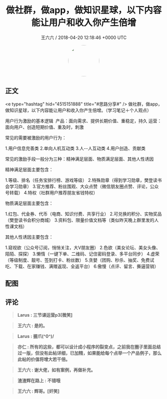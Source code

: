 <h1 align="center">做社群，做app，做知识星球，以下内容能让用户和收入你产生倍增</h1>
<p align="center">
    <a>王六六 / 2018-04-20 12:18:46 &#43;0000 UTC</a>
</p>

<div align="center">
    <img src="https://images.zsxq.com/FjoEggTJXg0GLhFKLn_iorf4P59Z?e=1590940799&amp;token=kIxbL07-8jAj8w1n4s9zv64FuZZNEATmlU_Vm6zD:ri9uHackkQeE-KOwebEfmaM-3AM=" width="100" height="100" style="border:1px solid;border-radius:50%; color:#ffffff"/>
</div>

## 正文

<div>
&lt;e type=&#34;hashtag&#34; hid=&#34;4515151888&#34; title=&#34;#思路分享#&#34; /&gt;  做社群，做app，做知识星球，以下内容能让用户和收入你产生倍增。（学习笔记＋个人观点）

用户行为激励的基本逻辑
﻿
产品：面向需求、提供长期价值、重稳定，持久
运营：面向用户、创造短期价值、重及时，刺激

常见的需要被激励的用户行为：

1.用户信息完善类
2.单向人机互动类
3.人--人互动类
4.用户创造、贡献类

常见的激励手段一般分为三种：精神满足层面、物质满足层面、其他人性诱因

精神满足层面主要包含：

1.等级、排名（任务宝排行榜、游戏等级）
2.特殊勋章（得到学习勋章，樊登读书会学习勋章）
3.官方推荐、粉丝围观、大众点赞（微信朋友圈点赞、评论，公众号转载）
4.特权（社群用户推荐朋友省钱特权）

物质满足层面主要包含：

1.红包、代金券、代币（电商、知识付费、共享行业）
2.可兑换的积分、实物奖品（樊登读书会积分商城）
3.资料包、限量价值文档等（类似昨天晚上群里发的人性课文档）

其他人性诱因主要包含：

1.窥视欲（公众号订阅，悄悄关注，大V朋友圈）
2.色欲（美女论坛、美女头像、陌陌、探探）
3.懒惰（一键下单、二维码、记住密码登录、多平台同步）
4.虚荣（等级制度、靓号、签到打卡、粉丝数）
5.贪婪（团购、秒杀、抽奖、免费试吃、下载、在家赚钱、满赠返现、全返平台）
6.傲慢（点评、留言、撕逼营销）
</div>

## 配图
<div class="image" align="center">

</div>

## 评论

<div align="left">
<div>

<blockquote >
<span> <strong>Larus : 三节课运营p3[微笑] </strong></span>
</blockquote>

<blockquote >
<span> <strong>王六六 : 是的。 </strong></span>
</blockquote>

<blockquote >
<span> <strong>Larus : 握爪(^0^)/ </strong></span>
</blockquote>

<blockquote >
<span> <strong>亦仁 : 所有的这些，都可以设计成小程序的裂变点，之前我在圈子里面总结过一版，但没有此帖详细，已加精，如果能给每个点举一个产品例子，那么此帖的价值将增大若干倍。 </strong></span>
</blockquote>

<blockquote >
<span> <strong>王六六 : 谢大佬，如有案例，再做补充。 </strong></span>
</blockquote>

<blockquote >
<span> <strong>渣渣辉在路上 : 不错哦 </strong></span>
</blockquote>

<blockquote >
<span> <strong>王六六 : 辉哥。[奸笑] </strong></span>
</blockquote>

</div>
</div>